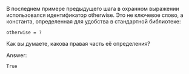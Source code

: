 В последнем примере предыдущего шага в охранном выражении использовался идентификатор otherwise.
Это не ключевое слово, а константа, определенная для удобства в стандартной библиотеке:

```
otherwise = ?
```

Как вы думаете, какова правая часть её определения?

Answer:

```
True
```